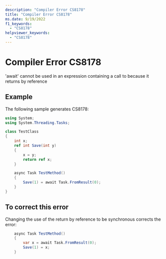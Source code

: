 ```yaml
---
description: "Compiler Error CS8178"
title: "Compiler Error CS8178"
ms.date: 9/19/2022
f1_keywords:
  - "CS8178"
helpviewer_keywords:
  - "CS8178"
---
```

# Compiler Error CS8178

'await' cannot be used in an expression containing a call to because it returns by reference

## Example

 The following sample generates CS8178:

```csharp
using System;
using System.Threading.Tasks;

class TestClass
{
    int x;
    ref int Save(int y)
    {
        x = y;
        return ref x;
    }

    async Task TestMethod()
    {
        Save(1) = await Task.FromResult(0);
    }
}
```

## To correct this error

Changing the use of the return by reference to be synchronous corrects the error:

```csharp
    async Task TestMethod()
    {
        var x = await Task.FromResult(0);
        Save(1) = x;
    }
```
